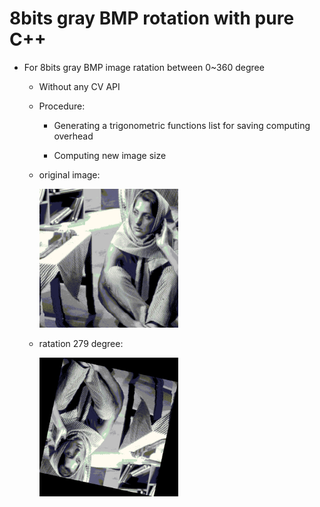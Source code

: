 # 8bits gray BMP rotation with pure C++

* For 8bits gray BMP image ratation between 0~360 degree

  * Without any CV API
  
  * Procedure:
  
    * Generating a trigonometric functions list for saving computing overhead
  
    * Computing new image size
  
  
  

  * original image:
 
     <img src="/woman.bmp" width="222">
     
  * ratation 279 degree:
  
     <img src="/rotation_1.bmp" width="222">
  


